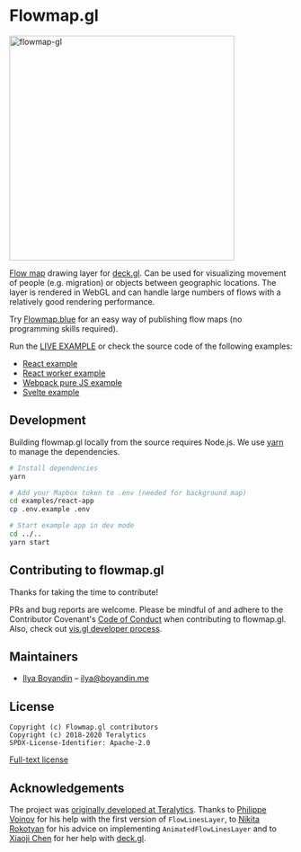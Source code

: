 # Flowmap.gl

<a href=https://flowmapblue.github.io/flowmap.gl/><img alt=flowmap-gl src=https://user-images.githubusercontent.com/351828/147912794-36eab3ce-7ce3-40d6-ad24-4a11c1bda924.jpg width=400></a>


[Flow map](https://en.wikipedia.org/wiki/Flow_map) drawing layer for [deck.gl](http://uber.github.io/deck.gl). Can be used for visualizing movement of people (e.g. migration) or objects between geographic locations. The layer is rendered in WebGL and can handle large numbers of flows with a relatively good rendering performance.

Try [Flowmap.blue](https://flowmap.blue/) for an easy way of publishing flow maps (no programming skills required).

Run the [LIVE EXAMPLE](https://visgl.github.io/flowmap.gl/) or 
check the source code of the following examples:

 - [React example](./examples/react-app)
 - [React worker example](./examples/react-worker-app)
 - [Webpack pure JS example](./examples/webpack-app)
 - [Svelte example](./examples/svelte-app)



## Development

Building flowmap.gl locally from the source requires Node.js.
We use [yarn](https://yarnpkg.com/en/docs/install) to manage the dependencies.

```bash
# Install dependencies
yarn 

# Add your Mapbox token to .env (needed for background map)
cd examples/react-app
cp .env.example .env

# Start example app in dev mode
cd ../..
yarn start
```




## Contributing to flowmap.gl

Thanks for taking the time to contribute! 

PRs and bug reports are welcome. 
Please be mindful of and adhere to the Contributor Covenant's [Code of Conduct](CODE_OF_CONDUCT.md) when contributing to flowmap.gl. Also, check out [vis.gl developer process](https://www.github.com/visgl/tsc/tree/master/developer-process).

## Maintainers

- [Ilya Boyandin](https://github.com/ilyabo) – ilya@boyandin.me


## License

    Copyright (c) Flowmap.gl contributors
    Copyright (c) 2018-2020 Teralytics
    SPDX-License-Identifier: Apache-2.0

[Full-text license](LICENSE)


## Acknowledgements

The project was [originally developed at Teralytics](https://github.com/teralytics/flowmap.gl). Thanks to [Philippe Voinov](https://github.com/tehwalris) for his help with the first version of `FlowLinesLayer`, to [Nikita Rokotyan](https://github.com/rokotyan) for his advice on implementing `AnimatedFlowLinesLayer` and to [Xiaoji Chen](https://github.com/pessimistress) for her help with [deck.gl](http://deck.gl).
